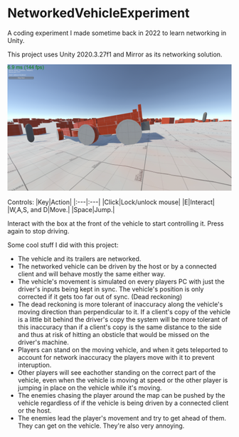 # NetworkedVehicleExperiment
A coding experiment I made sometime back in 2022 to learn networking in Unity.

This project uses Unity 2020.3.27f1 and Mirror as its networking solution.

![image](READMEFiles/image1.png)

Controls:
|Key|Action|
|:---|:---|
|Click|Lock/unlock mouse|
|E|Interact|
|W,A,S, and D|Move.|
|Space|Jump.|

Interact with the box at the front of the vehicle to start controlling it. Press again to stop driving.

Some cool stuff I did with this project:
* The vehicle and its trailers are networked.
* The networked vehicle can be driven by the host or by a connected client and will behave mostly the same either way.
* The vehicle's movement is simulated on every players PC with just the driver's inputs being kept in sync. The vehicle's position is only corrected if it gets too far out of sync. (Dead reckoning)
* The dead reckoning is more tolerant of inaccuracy along the vehicle's moving direction than perpendicular to it. If a client's copy of the vehicle is a little bit behind the driver's copy the system will be more tolerant of this inaccuracy than if a client's copy is the same distance to the side and thus at risk of hitting an obsticle that would be missed on the driver's machine.
* Players can stand on the moving vehicle, and when it gets teleported to account for network inaccuracy the players move with it to prevent interuption.
* Other players will see eachother standing on the correct part of the vehicle, even when the vehicle is moving at speed or the other player is jumping in place on the vehicle while it's moving.
* The enemies chasing the player around the map can be pushed by the vehicle regardless of if the vehicle is being driven by a connected client or the host.
* The enemies lead the player's movement and try to get ahead of them. They can get on the vehicle. They're also very annoying.